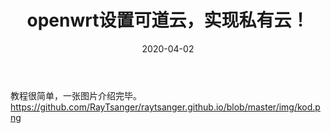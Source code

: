 ﻿---
layout: post
title: openwrt设置可道云，实现私有云！
date: 2020-04-02
categories: blog
tags: [标签一,标签二]
description: 文章金句。
---

教程很简单，一张图片介绍完毕。
https://github.com/RayTsanger/raytsanger.github.io/blob/master/img/kod.png













